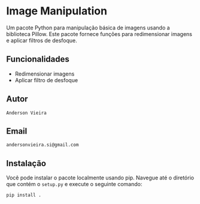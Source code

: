 # Image Manipulation

Um pacote Python para manipulação básica de imagens usando a biblioteca Pillow. Este pacote fornece funções para redimensionar imagens e aplicar filtros de desfoque.

## Funcionalidades

- Redimensionar imagens
- Aplicar filtro de desfoque

## Autor
    Anderson Vieira

## Email
    andersonvieira.si@gmail.com

## Instalação

Você pode instalar o pacote localmente usando pip. Navegue até o diretório que contém o `setup.py` e execute o seguinte comando:

```bash
pip install .
